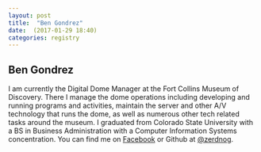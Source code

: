 ```yaml
---
layout: post
title:  "Ben Gondrez"
date:  (2017-01-29 18:40)
categories: registry
---
```


## Ben Gondrez

I am currently the Digital Dome Manager at the Fort Collins Museum of Discovery. There I manage the dome operations including developing and running programs and activities, maintain the server and other A/V technology that runs the dome, as well as numerous other tech related tasks around the museum. I graduated from Colorado State University with a BS in Business Administration with a Computer Information Systems concentration. You can find me on <a href="https://www.facebook.com/ben.gondrez.7">Facebook</a> or Github at <a href="https://github.com/zerdnog">@zerdnog</a>.

